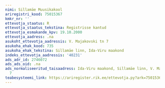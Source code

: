 ```yaml
---
nimi: Sillamäe Muusikakool
ariregistri_kood: 75015367
kmkr_nr: ''
ettevotja_staatus: R
ettevotja_staatus_tekstina: Registrisse kantud
ettevotja_esmakande_kpv: 19.10.2000
ettevotja_aadress: .na
asukoht_ettevotja_aadressis: V. Majakovski tn 7
asukoha_ehak_kood: 735
asukoha_ehak_tekstina: Sillamäe linn, Ida-Viru maakond
indeks_ettevotja_aadressis: '40231'
ads_adr_id: 2746072
ads_ads_oid: .na
ads_normaliseeritud_taisaadress: Ida-Viru maakond, Sillamäe linn, V. Majakovski tn
  7
teabesysteemi_link: https://ariregister.rik.ee/ettevotja.py?ark=75015367&ref=rekvisiidid
---
```

